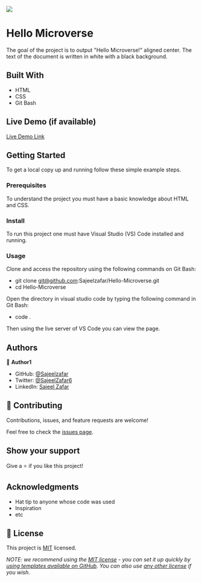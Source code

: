 ![](https://img.shields.io/badge/Microverse-blueviolet)

# Hello Microverse

The goal of the project is to output "Hello Microverse!" aligned center. The text of the document is written in white with a black background. 


## Built With

- HTML
- CSS
- Git Bash

## Live Demo (if available)

[Live Demo Link](https://sajeelzafar.github.io/Personal-Portfolio/)

## Getting Started

To get a local copy up and running follow these simple example steps.

### Prerequisites

To understand the project you must have a basic knowledge about HTML and CSS.

### Install

To run this project one must have Visual Studio (VS) Code installed and running.

### Usage

Clone and access the repository using the following commands on Git Bash:
- git clone git@github.com:Sajeelzafar/Hello-Microverse.git
- cd Hello-Microverse

Open the directory in visual studio code by typing the following command in Git Bash:
- code .

Then using the live server of VS Code you can view the page.

## Authors

👤 **Author1**

- GitHub:  [@Sajeelzafar](https://github.com/Sajeelzafar)
- Twitter: [@SajeelZafar6](https://twitter.com/SajeelZafar6)
- LinkedIn: [Sajeel Zafar](https://www.linkedin.com/in/sajeelzafar/)

## 🤝 Contributing

Contributions, issues, and feature requests are welcome!

Feel free to check the [issues page](../../issues/).

## Show your support

Give a ⭐️ if you like this project!

## Acknowledgments

- Hat tip to anyone whose code was used
- Inspiration
- etc

## 📝 License

This project is [MIT](./LICENSE) licensed.

_NOTE: we recommend using the [MIT license](https://choosealicense.com/licenses/mit/) - you can set it up quickly by [using templates available on GitHub](https://docs.github.com/en/communities/setting-up-your-project-for-healthy-contributions/adding-a-license-to-a-repository). You can also use [any other license](https://choosealicense.com/licenses/) if you wish._

